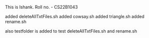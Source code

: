 This is Ishank.
Roll no. - CS22B1043

added deleteAllTxtFiles.sh
added cowsay.sh
added triangle.sh
added rename.sh
 
also testfolder is added to test deleteAllTxtFiles.sh and rename.sh
